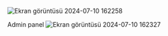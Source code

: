 ![Ekran görüntüsü 2024-07-10 162258](https://github.com/tunahan-akkoyun/Store-App/assets/97512646/b355b092-90c0-46f1-8147-8c02faaeeede)

Admin panel
![Ekran görüntüsü 2024-07-10 162327](https://github.com/tunahan-akkoyun/Store-App/assets/97512646/c245f9bc-d424-4d39-a8de-f0c716480f13)
